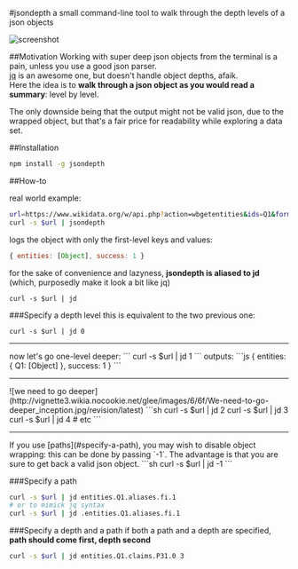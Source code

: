 #jsondepth
a small command-line tool to walk through the depth levels of a json objects

![screenshot](https://cloud.githubusercontent.com/assets/1596934/14911212/281e7abe-0df4-11e6-8810-6cfc660c35dd.png)

##Motivation
Working with super deep json objects from the terminal is a pain, unless you use a good json parser.<br>
[jq](https://github.com/stedolan/jq) is an awesome one, but doesn't handle object depths, afaik.<br>
Here the idea is to **walk through a json object as you would read a summary**: level by level.

The only downside being that the output might not be valid json, due to the wrapped object, but that's a fair price for readability while exploring a data set.

##Installation

```sh
npm install -g jsondepth
```
##How-to

real world example:
```sh
url=https://www.wikidata.org/w/api.php?action=wbgetentities&ids=Q1&format=json
curl -s $url | jsondepth
```
logs the object with only the first-level keys and values:
```js
{ entities: [Object], success: 1 }
```
for the sake of convenience and lazyness, **jsondepth is aliased to jd**
<br>
(which, purposedly make it look a bit like jq)
```
curl -s $url | jd
```

###Specify a depth level
this is equivalent to the two previous one:
```
curl -s $url | jd 0
```
<hr>
now let's go one-level deeper:
```
curl -s $url | jd 1
```
outputs:
```js
{ entities: { Q1: [Object] }, success: 1 }
```
<hr>
![we need to go deeper](http://vignette3.wikia.nocookie.net/glee/images/6/6f/We-need-to-go-deeper_inception.jpg/revision/latest)
```sh
curl -s $url | jd 2
curl -s $url | jd 3
curl -s $url | jd 4
# etc
```
<hr>
If you use [paths](#specify-a-path), you may wish to disable object wrapping: this can be done by passing `-1`. The advantage is that you are sure to get back a valid json object.
```sh
curl -s $url | jd -1
```

###Specify a path
```sh
curl -s $url | jd entities.Q1.aliases.fi.1
# or to mimick jq syntax
curl -s $url | jd .entities.Q1.aliases.fi.1
```

###Specify a depth and a path
if both a path and a depth are specified, **path should come first, depth second**
```sh
curl -s $url | jd entities.Q1.claims.P31.0 3
```
